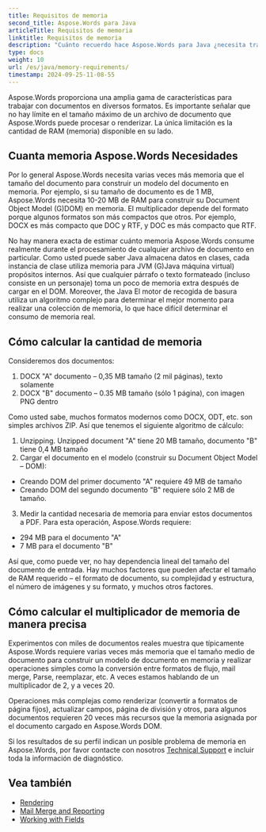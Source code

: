 ```yaml
---
title: Requisitos de memoria
second_title: Aspose.Words para Java
articleTitle: Requisitos de memoria
linktitle: Requisitos de memoria
description: "Cuánto recuerdo hace Aspose.Words para Java ¿necesita trabajar con documentos? Aprenda los detalles."
type: docs
weight: 10
url: /es/java/memory-requirements/
timestamp: 2024-09-25-11-08-55
---
```


Aspose.Words proporciona una amplia gama de características para trabajar con documentos en diversos formatos. Es importante señalar que no hay límite en el tamaño máximo de un archivo de documento que Aspose.Words puede procesar o renderizar. La única limitación es la cantidad de RAM (memoria) disponible en su lado.

## Cuanta memoria Aspose.Words Necesidades

Por lo general Aspose.Words necesita varias veces más memoria que el tamaño del documento para construir un modelo del documento en memoria. Por ejemplo, si su tamaño de documento es de 1 MB, Aspose.Words necesita 10-20 MB de RAM para construir su Document Object Model (G)DOM) en memoria. El multiplicador depende del formato porque algunos formatos son más compactos que otros. Por ejemplo, DOCX es más compacto que DOC y RTF, y DOC es más compacto que RTF.

No hay manera exacta de estimar cuánto memoria Aspose.Words consume realmente durante el procesamiento de cualquier archivo de documento en particular. Como usted puede saber Java almacena datos en clases, cada instancia de clase utiliza memoria para JVM (G)Java máquina virtual) propósitos internos. Así que cualquier párrafo o texto formateado (incluso consiste en un personaje) toma un poco de memoria extra después de cargar en el DOM. Moreover, the Java El motor de recogida de basura utiliza un algoritmo complejo para determinar el mejor momento para realizar una colección de memoria, lo que hace difícil determinar el consumo de memoria real.

## Cómo calcular la cantidad de memoria

Consideremos dos documentos:

1. DOCX "A" documento – 0,35 MB tamaño (2 mil páginas), texto solamente
2. DOCX "B" documento – 0.35 MB tamaño (sólo 1 página), con imagen PNG dentro

Como usted sabe, muchos formatos modernos como DOCX, ODT, etc. son simples archivos ZIP. Así que tenemos el siguiente algoritmo de cálculo:
1. Unzipping. Unzipped document "A" tiene 20 MB tamaño, documento "B" tiene 0,4 MB tamaño
2. Cargar el documento en el modelo (construir su Document Object Model – DOM):
* Creando DOM del primer documento "A" requiere 49 MB de tamaño
* Creando DOM del segundo documento "B" requiere sólo 2 MB de tamaño.
3. Medir la cantidad necesaria de memoria para enviar estos documentos a PDF. Para esta operación, Aspose.Words requiere:
  * 294 MB para el documento "A"
  * 7 MB para el documento "B"

Así que, como puede ver, no hay dependencia lineal del tamaño del documento de entrada. Hay muchos factores que pueden afectar el tamaño de RAM requerido – el formato de documento, su complejidad y estructura, el número de imágenes y su formato, y muchos otros factores.

## Cómo calcular el multiplicador de memoria de manera precisa

Experimentos con miles de documentos reales muestra que típicamente Aspose.Words requiere varias veces más memoria que el tamaño medio de documento para construir un modelo de documento en memoria y realizar operaciones simples como la conversión entre formatos de flujo, mail merge, Parse, reemplazar, etc. A veces estamos hablando de un multiplicador de 2, y a veces 20.

Operaciones más complejas como renderizar (convertir a formatos de página fijos), actualizar campos, página de división y otros, para algunos documentos requieren 20 veces más recursos que la memoria asignada por el documento cargado en Aspose.Words DOM.

Si los resultados de su perfil indican un posible problema de memoria en Aspose.Words, por favor contacte con nosotros [Technical Support](/words/es/java/technical-support/) e incluir toda la información de diagnóstico.

## Vea también

* [Rendering](/words/es/java/rendering/)
* [Mail Merge and Reporting](/words/java/mail-merge-and-reporting/)
* [Working with Fields](/words/es/java/working-with-fields/)
